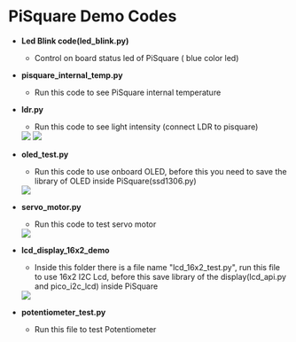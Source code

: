 # PiSquare Demo Codes
* **Led Blink code(led_blink.py)**
  * Control on board status led of PiSquare ( blue color led) 
  
* **pisquare_internal_temp.py**
  * Run this code to see PiSquare internal temperature
  
* **ldr.py** 
  * Run this code to see light intensity (connect LDR to pisquare)
  <img src = "https://github.com/sbcshop/PiSquare/blob/main/images/img27.jpg" />
  <img src = "https://github.com/sbcshop/PiSquare/blob/main/images/img28.png" />
  
* **oled_test.py**
  * Run this code to use onboard OLED, before this you need to save the library of OLED inside PiSquare(ssd1306.py)
  <img src = "https://github.com/sbcshop/PiSquare/blob/main/images/img24.jpg" />

* **servo_motor.py**
  * Run this code to test servo motor
  <img src = "https://github.com/sbcshop/PiSquare/blob/main/images/img25.jpg" />

* **lcd_display_16x2_demo**
  * Inside this folder there is a file name "lcd_16x2_test.py", run this file to use 16x2 I2C Lcd, before this save library of the display(lcd_api.py and pico_i2c_lcd)     inside PiSquare
  <img src = "https://github.com/sbcshop/PiSquare/blob/main/images/img26.jpg" />
  
* **potentiometer_test.py**
  * Run this file to test Potentiometer
